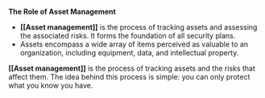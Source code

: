 **The Role of Asset Management**
- **[[Asset management]]** is the process of tracking assets and assessing the associated risks. It forms the foundation of all security plans.
- Assets encompass a wide array of items perceived as valuable to an organization, including equipment, data, and intellectual property.

**[[Asset management]]** is the process of tracking assets and the risks that affect them. The idea behind this process is simple: you can only protect what you know you have. 

